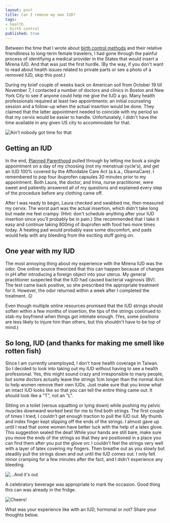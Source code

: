```yaml
---
layout: post
title: Can I remove my own IUD?
tags:
- health
- birth control
published: true
---
```

Between the time that I wrote about [birth control methods](/which-birth-control-methods-are-travel-friendly) and their relative friendliness to long-term female travelers, I had gone through the painful process of identifying a medical provider in the States that would insert a Mirena IUD. And that was just the first hurdle. (By the way, if you don't want to read about health issues related to private parts or see a photo of a removed IUD, skip this post.)

<!--more-->

During my brief couple of weeks back on American soil from October 19 till November 7, I contacted a number of doctors and clinics in Boston and New York City to see if anyone could help me give the IUD a go. Many health professionals required at least two appointments: an initial counseling session and a follow-up when the actual insertion would be done. They claimed that the latter appointment needed to coincide with my period so that my cervix would be easier to handle. Unfortunately, I didn't have the time available in any given US city to accommodate for that.

![Ain't nobody got time for that]({{site.baseurl}}/images/2017/11/21/aint-got-time.gif)

## Getting an IUD

In the end, [Planned Parenthood](https://www.plannedparenthood.org/) pulled through by letting me book a single appointment on a day of my choosing (not my menstrual cycle's), and get an IUD 100% covered by the Affordable Care Act (a.k.a., ObamaCare). I remembered to pop four ibuprofen capsules 30 minutes prior to my appointment. Both Laura, the doctor, and Irina, nurse practitioner, were sweet and patiently answered all of my questions and explained every step of the procedure before any clothing came off.

After I was ready to begin, Laura checked and swabbed me, then measured my cervix. The worst part was the actual insertion, which didn't take long but made me feel crampy. (Hint: don't schedule anything after your IUD insertion since you'll probably be in pain.) She recommended that I take it easy and continue taking 800mg of ibuprofen with food two more times today. A heating pad would probably ease some discomfort, and pads would help with any bleeding from the exciting stuff going on.

## One year with my IUD

The most annoying thing about my experience with the Mirena IUD was the odor. One online source theorized that this can happen because of changes in pH after introducing a foreign object into your uterus. My general practitioner suspected that the IUD had caused bacterial vaginosis (BV). The test came back positive, so she prescribed the appropriate treatment for it. However, the odor returned within a week after I completed the treatment. :confounded:

Even though multiple online resources promised that the IUD strings should soften within a few months of insertion, the tips of the strings continued to stab my boyfriend when things got intimate enough. (Yes, some positions are less likely to injure him than others, but this shouldn't have to be top of mind.)

## So long, IUD (and thanks for making me smell like rotten fish)

Since I am currently unemployed, I don't have health coverage in Taiwan. So I decided to look into taking out my IUD without having to see a health professional. Yes, this might sound crazy and irresponsible to many people, but some doctors actually leave the strings 1cm longer than the normal 4cm to help women remove their own IUDs. Just make sure that you know what an intact IUD looks like so that you can tell the entire thing came out. It should look like a "T", not an "L".

Sitting on a toilet (versus squatting or lying down) while pushing my pelvic muscles downward worked best for me to find both strings. The first couple of times I tried, I couldn't get enough traction to pull the IUD out. My thumb and index finger kept slipping off the ends of the strings. I almost gave up until I read that some women have better luck with the help of a latex glove. This suggestion sealed the deal! While your hands are still bare, make sure you move the ends of the strings so that they are positioned in a place you can find them after you put the glove on: I couldn't feel the strings very well with a layer of latex covering my fingers. Then breathe out as you slowly but steadily pull the strings down and out until the IUD comes out. I only felt minor cramping for a few minutes after the fact, and I didn't experience any bleeding.

![...And it's out]({{site.baseurl}}/images/2017/11/21/iud.jpg)

A celebratory beverage was appropriate to mark the occasion. Good thing this can was already in the fridge.

![Cheers!]({{site.baseurl}}/images/2017/11/21/beer.jpg)

What was your experience like with an IUD, hormonal or not? Share your thoughts below.